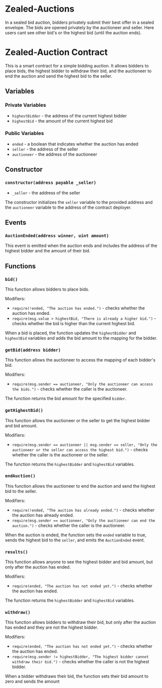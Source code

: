 # Zealed-Auctions
In a sealed bid auction, bidders privately submit their best offer in a sealed envelope. The bids are opened privately by the auctioneer and seller. Here users cant see other bid's or the highest bid (until the auction ends).

# Zealed-Auction Contract

This is a smart contract for a simple bidding auction. It allows bidders to place bids, the highest bidder to withdraw their bid, and the auctioneer to end the auction and send the highest bid to the seller.

## Variables

### Private Variables

-   `highestBidder` - the address of the current highest bidder
-   `highestBid` - the amount of the current highest bid

### Public Variables

-   `ended` - a boolean that indicates whether the auction has ended
-   `seller` - the address of the seller
-   `auctioneer` - the address of the auctioneer

## Constructor

### `constructor(address payable _seller)`

-   `_seller` - the address of the seller

The constructor initializes the `seller` variable to the provided address and the `auctioneer` variable to the address of the contract deployer.

## Events

### `AuctionEnded(address winner, uint amount)`

This event is emitted when the auction ends and includes the address of the highest bidder and the amount of their bid.

## Functions

### `bid()`

This function allows bidders to place bids.

Modifiers:

-   `require(!ended, "The auction has ended.")` - checks whether the auction has ended.
-   `require(msg.value > highestBid, "There is already a higher bid.")` - checks whether the bid is higher than the current highest bid.

When a bid is placed, the function updates the `highestBidder` and `highestBid` variables and adds the bid amount to the mapping for the bidder.

### `getBid(address bidder)`

This function allows the auctioneer to access the mapping of each bidder's bid.

Modifiers:

-   `require(msg.sender == auctioneer, "Only the auctioneer can access the bids.")` - checks whether the caller is the auctioneer.

The function returns the bid amount for the specified `bidder`.

### `getHighestBid()`

This function allows the auctioneer or the seller to get the highest bidder and bid amount.

Modifiers:

-   `require(msg.sender == auctioneer || msg.sender == seller, "Only the auctioneer or the seller can access the highest bid.")` - checks whether the caller is the auctioneer or the seller.

The function returns the `highestBidder` and `highestBid` variables.

### `endAuction()`

This function allows the auctioneer to end the auction and send the highest bid to the seller.

Modifiers:

-   `require(!ended, "The auction has already ended.")` - checks whether the auction has already ended.
-   `require(msg.sender == auctioneer, "Only the auctioneer can end the auction.")` - checks whether the caller is the auctioneer.

When the auction is ended, the function sets the `ended` variable to true, sends the highest bid to the `seller`, and emits the `AuctionEnded` event.

### `results()`

This function allows anyone to see the highest bidder and bid amount, but only after the auction has ended.

Modifiers:

-   `require(ended, "The auction has not ended yet.")` - checks whether the auction has ended.

The function returns the `highestBidder` and `highestBid` variables.

### `withdraw()`

This function allows bidders to withdraw their bid, but only after the auction has ended and they are not the highest bidder.

Modifiers:

-   `require(ended, "The auction has not ended yet.")` - checks whether the auction has ended.
-   `require(msg.sender != highestBidder, "The highest bidder cannot withdraw their bid.")` - checks whether the caller is not the highest bidder.

When a bidder withdraws their bid, the function sets their bid amount to zero and sends the amount
